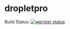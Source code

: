 dropletpro
==========
Build Status:
[![wercker status](https://app.wercker.com/status/bda915d4ab75959a29ce4f2fd137682c/m "wercker status")](https://app.wercker.com/project/bykey/bda915d4ab75959a29ce4f2fd137682c)
